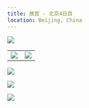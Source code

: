 ```yaml
---
title: 故宮 - 北京4日目
location: Beijing, China
---
```


![](https://photos.old.apkas.net/medium/202510/20251021-1R300874.webp)

<table>
  <tr>
    <td><img src="https://photos.old.apkas.net/medium/202510/20251021-1R300880.webp" /></td>
    <td><img src="https://photos.old.apkas.net/medium/202510/20251021-1R300882.webp" /></td>
  </tr>
</table>

![](https://photos.old.apkas.net/medium/202510/20251021-1R300889.webp)

![](https://photos.old.apkas.net/medium/202510/20251021-1R300913.webp)

![](https://photos.old.apkas.net/medium/202510/20251021-1R300917.webp)

